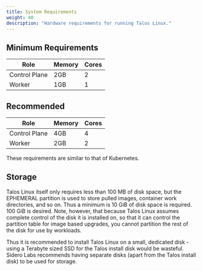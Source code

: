 ```yaml
---
title: System Requirements
weight: 40
description: "Hardware requirements for running Talos Linux."
---
```


## Minimum Requirements

<table class="table-auto">
  <thead>
    <tr>
      <th class="px-4 py-2">Role</th>
      <th class="px-4 py-2">Memory</th>
      <th class="px-4 py-2">Cores</th>
    </tr>
  </thead>
  <tbody>
    <tr>
      <td class="border px-4 py-2">Control Plane</td>
      <td class="border px-4 py-2">2GB</td>
      <td class="border px-4 py-2">2</td>
    </tr>
    <tr class="bg-gray-100">
      <td class="border px-4 py-2">Worker</td>
      <td class="border px-4 py-2">1GB</td>
      <td class="border px-4 py-2">1</td>
    </tr>
  </tbody>
</table>

## Recommended

<table class="table-auto">
  <thead>
    <tr>
      <th class="px-4 py-2">Role</th>
      <th class="px-4 py-2">Memory</th>
      <th class="px-4 py-2">Cores</th>
    </tr>
  </thead>
  <tbody>
    <tr>
      <td class="border px-4 py-2">Control Plane</td>
      <td class="border px-4 py-2">4GB</td>
      <td class="border px-4 py-2">4</td>
    </tr>
    <tr class="bg-gray-100">
      <td class="border px-4 py-2">Worker</td>
      <td class="border px-4 py-2">2GB</td>
      <td class="border px-4 py-2">2</td>
    </tr>
  </tbody>
</table>

These requirements are similar to that of Kubernetes.

## Storage

Talos Linux itself only requires less than 100 MB of disk space, but the EPHEMERAL partition is used to store pulled images, container work directories, and so on.
Thus a minimum is 10 GiB of disk space is required.
100 GiB is desired.
Note, however, that because Talos Linux assumes complete control of the disk it is installed on, so that it can control the partition table for image based upgrades, you cannot partition the rest of the disk for use by workloads.

Thus it is recommended to install Talos Linux on a small, dedicated disk - using a Terabyte sized SSD for the Talos install disk would be wasteful.
Sidero Labs recommends having separate disks (apart from the Talos install disk) to be used for storage.

